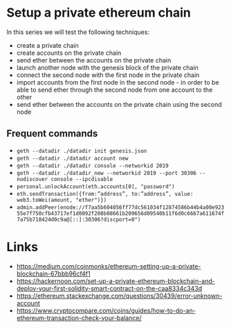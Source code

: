 # Setup a private ethereum chain
In this series we will test the following techniques:
- create a private chain
- create accounts on the private chain
- send ether between the accounts on the private chain
- launch another node with the genesis block of the private chain
- connect the second node with the first node in the private chain
- import accounts from the first node in the second node - in order to be able to send ether through the second node from one account to the other
- send ether between the accounts on the private chain using the second node

## Frequent commands
- ``geth --datadir ./datadir init genesis.json``
- ``geth --datadir ./datadir account new``
- ``geth --datadir ./datadir console --networkid 2019``
- ``geth --datadir ./datadir_new --networkid 2019 --port 30306 --nodiscover console --ipcdisable``
- ``personal.unlockAccount(eth.accounts[0], "password")``
- ``eth.sendTransaction({from:”address”, to:”address”, value: web3.toWei(amount, "ether")})``
- ``admin.addPeer(enode://f7aa5b604056ff77dc561034f12874586b44b4a00e92355e7f750cfb43717ef1d0092f208b08661b209656d09540b11f6d0c6667a611674f7a75b718424d0c9a@[::]:30306?discport=0")``


# Links
- https://medium.com/coinmonks/ethereum-setting-up-a-private-blockchain-67bbb96cf4f1
- https://hackernoon.com/set-up-a-private-ethereum-blockchain-and-deploy-your-first-solidity-smart-contract-on-the-caa8334c343d
- https://ethereum.stackexchange.com/questions/30439/error-unknown-account
- https://www.cryptocompare.com/coins/guides/how-to-do-an-ethereum-transaction-check-your-balance/
